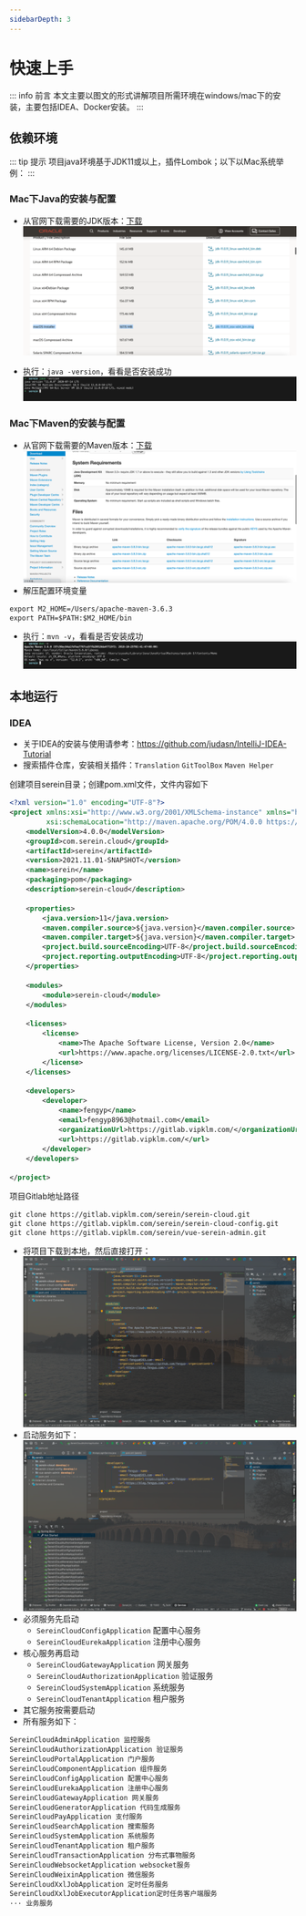 ```yaml
---
sidebarDepth: 3
---
```

# 快速上手

::: info 前言
本文主要以图文的形式讲解项目所需环境在windows/mac下的安装，主要包括IDEA、Docker安装。
:::

## 依赖环境

::: tip 提示
项目java环境基于JDK11或以上，插件Lombok；以下以Mac系统举例：
:::

### Mac下Java的安装与配置
- 从官网下载需要的JDK版本：[下载](https://www.oracle.com/java/technologies/javase/jdk11-archive-downloads.html)
![img.png](/back/images/basics-003.png)

- 执行：`java -version`，看看是否安装成功
![img.png](/back/images/basics-004.png)

### Mac下Maven的安装与配置
- 从官网下载需要的Maven版本：[下载](http://maven.apache.org/download.cgi)
![img.png](/back/images/basics-005.png)
- 解压配置环境变量
```shell
export M2_HOME=/Users/apache-maven-3.6.3
export PATH=$PATH:$M2_HOME/bin
```
- 执行：`mvn -v`，看看是否安装成功
![img.png](/back/images/basics-006.png)


## 本地运行
### IDEA

- 关于IDEA的安装与使用请参考：https://github.com/judasn/IntelliJ-IDEA-Tutorial
- 搜索插件仓库，安装相关插件：`Translation` `GitToolBox` `Maven Helper`

创建项目serein目录；创建pom.xml文件，文件内容如下

```xml
<?xml version="1.0" encoding="UTF-8"?>
<project xmlns:xsi="http://www.w3.org/2001/XMLSchema-instance" xmlns="http://maven.apache.org/POM/4.0.0"
         xsi:schemaLocation="http://maven.apache.org/POM/4.0.0 https://maven.apache.org/xsd/maven-4.0.0.xsd">
    <modelVersion>4.0.0</modelVersion>
    <groupId>com.serein.cloud</groupId>
    <artifactId>serein</artifactId>
    <version>2021.11.01-SNAPSHOT</version>
    <name>serein</name>
    <packaging>pom</packaging>
    <description>serein-cloud</description>

    <properties>
        <java.version>11</java.version>
        <maven.compiler.source>${java.version}</maven.compiler.source>
        <maven.compiler.target>${java.version}</maven.compiler.target>
        <project.build.sourceEncoding>UTF-8</project.build.sourceEncoding>
        <project.reporting.outputEncoding>UTF-8</project.reporting.outputEncoding>
    </properties>

    <modules>
        <module>serein-cloud</module>
    </modules>

    <licenses>
        <license>
            <name>The Apache Software License, Version 2.0</name>
            <url>https://www.apache.org/licenses/LICENSE-2.0.txt</url>
        </license>
    </licenses>

    <developers>
        <developer>
            <name>fengyp</name>
            <email>fengyp8963@hotmail.com</email>
            <organizationUrl>https://gitlab.vipklm.com/</organizationUrl>
            <url>https://gitlab.vipklm.com/</url>
        </developer>
    </developers>

</project>
```

项目Gitlab地址路径

```shell
git clone https://gitlab.vipklm.com/serein/serein-cloud.git
git clone https://gitlab.vipklm.com/serein/serein-cloud-config.git
git clone https://gitlab.vipklm.com/serein/vue-serein-admin.git
```

- 将项目下载到本地，然后直接打开：
![img.png](/back/images/basics-007.png)
- 启动服务如下：
![img.png](/back/images/basics-008.png)
- 必须服务先启动
  - `SereinCloudConfigApplication` 配置中心服务
  - `SereinCloudEurekaApplication` 注册中心服务
- 核心服务再启动
  - `SereinCloudGatewayApplication` 网关服务
  - `SereinCloudAuthorizationApplication` 验证服务
  - `SereinCloudSystemApplication` 系统服务
  - `SereinCloudTenantApplication` 租户服务
- 其它服务按需要启动
- 所有服务如下：

```txt
SereinCloudAdminApplication 监控服务
SereinCloudAuthorizationApplication 验证服务
SereinCloudPortalApplication 门户服务
SereinCloudComponentApplication 组件服务
SereinCloudConfigApplication 配置中心服务
SereinCloudEurekaApplication 注册中心服务
SereinCloudGatewayApplication 网关服务
SereinCloudGeneratorApplication 代码生成服务
SereinCloudPayApplication 支付服务
SereinCloudSearchApplication 搜索服务
SereinCloudSystemApplication 系统服务
SereinCloudTenantApplication 租户服务
SereinCloudTransactionApplication 分布式事物服务
SereinCloudWebsocketApplication websocket服务
SereinCloudWeixinApplication 微信服务
SereinCloudXxlJobApplication 定时任务服务
SereinCloudXxlJobExecutorApplication定时任务客户端服务
··· 业务服务
```

